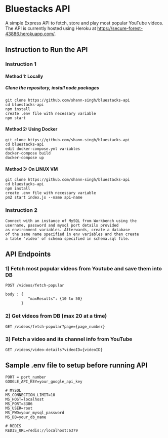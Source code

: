 # Bluestacks API

A simple Express API to fetch, store and play most popular YouTube videos.
The API is currently hosted using Heroku at https://secure-forest-43886.herokuapp.com/.

## Instruction to Run the API

### Instruction 1

#### Method 1: Locally

##### Clone the repository, install node packages

```
git clone https://github.com/shann-singh/bluestacks-api
cd bluestacks-api
npm install
create .env file with necessary variable
npm start
```

#### Method 2: Using Docker

```
git clone https://github.com/shann-singh/bluestacks-api
cd bluestacks-api
edit docker-compose.yml variables
docker-compose build
docker-compose up
```

#### Method 3: On LINUX VM

```
git clone https://github.com/shann-singh/bluestacks-api
cd bluestacks-api
npm install
create .env file with necessary variable
pm2 start index.js --name api-name
```

### Instruction 2

```
Connect with an instance of MySQL from Workbench using the 
username, password and mysql port details provided 
as environment variables. Afterwards, create a database 
of the same name specified in env variables and then create 
a table 'video' of schema specified in schema.sql file.
```

## API Endpoints

### 1) Fetch most popular videos from Youtube and save them into DB

```
POST /videos/fetch-popular

body : {
          "maxResults": {10 to 50}
       }
```

### 2) Get videos from DB (max 20 at a time)

```
GET /videos/fetch-popular?page={page_number}
```

### 3) Fetch a video and its channel info from YouTube

```
GET /videos/video-details?videoID={videoID}
```

## Sample .env file to setup before running API

```
PORT = port_number
GOOGLE_API_KEY=your_google_api_key

# MYSQL
MS_CONNECTION_LIMIT=10
MS_HOST=localhost
MS_PORT=3306
MS_USER=root
MS_PWD=your_mysql_password
MS_DB=your_db_name

# REDIS
REDIS_URL=redis://localhost:6379
```
